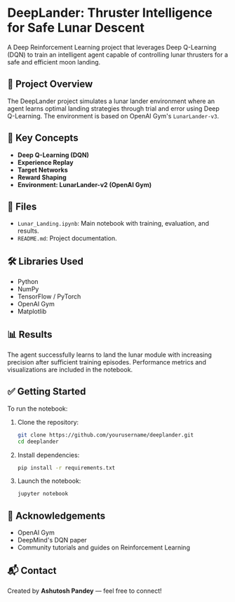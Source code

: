# DeepLander: Thruster Intelligence for Safe Lunar Descent

A Deep Reinforcement Learning project that leverages Deep Q-Learning (DQN) to train an intelligent agent capable of controlling lunar thrusters for a safe and efficient moon landing.

## 🚀 Project Overview
The DeepLander project simulates a lunar lander environment where an agent learns optimal landing strategies through trial and error using Deep Q-Learning. The environment is based on OpenAI Gym's `LunarLander-v3`.

## 🧠 Key Concepts
- **Deep Q-Learning (DQN)**
- **Experience Replay**
- **Target Networks**
- **Reward Shaping**
- **Environment: LunarLander-v2 (OpenAI Gym)**

## 📁 Files
- `Lunar_Landing.ipynb`: Main notebook with training, evaluation, and results.
- `README.md`: Project documentation.

## 🛠️ Libraries Used
- Python
- NumPy
- TensorFlow / PyTorch
- OpenAI Gym
- Matplotlib

## 📊 Results
The agent successfully learns to land the lunar module with increasing precision after sufficient training episodes. Performance metrics and visualizations are included in the notebook.

## ✅ Getting Started
To run the notebook:
1. Clone the repository:
    ```bash
    git clone https://github.com/yourusername/deeplander.git
    cd deeplander
    ```
2. Install dependencies:
    ```bash
    pip install -r requirements.txt
    ```
3. Launch the notebook:
    ```bash
    jupyter notebook
    ```

## 🙌 Acknowledgements
- OpenAI Gym
- DeepMind's DQN paper
- Community tutorials and guides on Reinforcement Learning

## 📬 Contact
Created by **Ashutosh Pandey** — feel free to connect!

